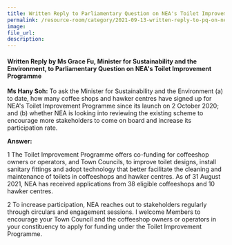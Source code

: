 ```yaml
---  
title: Written Reply to Parliamentary Question on NEA's Toilet Improvement Programme by Ms Grace Fu, Minister for Sustainability and the Environment  
permalink: /resource-room/category/2021-09-13-written-reply-to-pq-on-nea-toilet-improvement-programme/  
image:  
file_url:  
description:  
---  
```


#### Written Reply by Ms Grace Fu, Minister for Sustainability and the Environment, to Parliamentary Question on NEA's Toilet Improvement Programme  

**Ms Hany Soh:** To ask the Minister for Sustainability and the Environment (a) to date, how many coffee shops and hawker centres have signed up for NEA&#39;s Toilet Improvement Programme since its launch on 2 October 2020; and (b) whether NEA is looking into reviewing the existing scheme to encourage more stakeholders to come on board and increase its participation rate.

**Answer:**

1 The Toilet Improvement Programme offers co-funding for coffeeshop owners or operators, and Town Councils, to improve toilet designs, install sanitary fittings and adopt technology that better facilitate the cleaning and maintenance of toilets in coffeeshops and hawker centres. As of 31 August 2021, NEA has received applications from 38 eligible coffeeshops and 10 hawker centres.

2 To increase participation, NEA reaches out to stakeholders regularly through circulars and engagement sessions. I welcome Members to encourage your Town Council and the coffeeshop owners or operators in your constituency to apply for funding under the Toilet Improvement Programme.
